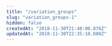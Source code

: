 ```yaml
---
title: "/variation_groups"
slug: "variation_groups-1"
hidden: false
createdAt: "2018-11-30T21:48:00.876Z"
updatedAt: "2018-11-30T22:35:10.800Z"
---
```

